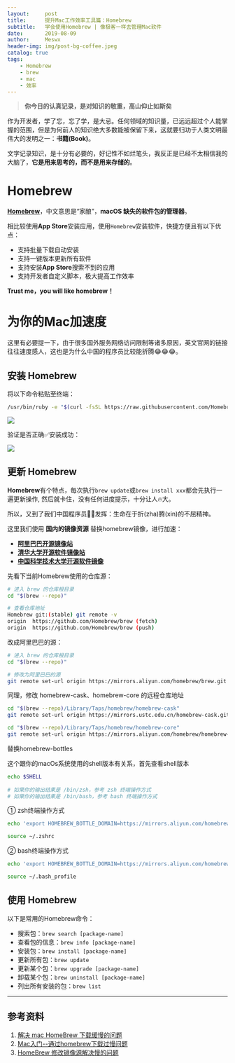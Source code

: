 ```yaml
---
layout:     post
title:      提升Mac工作效率工具篇：Homebrew
subtitle:   学会使用Homebrew | 像极客一样去管理Mac软件
date:       2019-08-09
author:     Meswx
header-img: img/post-bg-coffee.jpeg
catalog: true
tags:
    - Homebrew
    - brew
    - mac
    - 效率
---
```


> **你今日的认真记录，是对知识的敬重，高山仰止如斯矣**

作为开发者，学了忘，忘了学，是大忌。任何领域的知识量，已远远超过个人能掌握的范围，但是为何前人的知识绝大多数能被保留下来，这就要归功于人类文明最伟大的发明之一：**书籍(Book)**。

文字记录知识，是十分有必要的，好记性不如烂笔头，我反正是已经不太相信我的大脑了，**它是用来思考的，而不是用来存储的**。

# Homebrew

[**Homebrew**](https://brew.sh/index_zh-cn)，中文意思是“家酿”，**macOS 缺失的软件包的管理器**。

相比较使用**App Store**安装应用，使用`Homebrew`安装软件，快捷方便且有以下优点：

- 支持批量下载自动安装
- 支持一键版本更新所有软件
- 支持安装**App Store**搜索不到的应用
- 支持开发者自定义脚本，极大提高工作效率

**Trust me，you will like homebrew！**

# 为你的Mac加速度

这里有必要提一下，由于很多国外服务网络访问限制等诸多原因，英文官网的链接往往速度感人，这也是为什么中国的程序员比较能折腾😂😂😂。

## 安装 Homebrew

将以下命令粘贴至终端：

```sh
/usr/bin/ruby -e "$(curl -fsSL https://raw.githubusercontent.com/Homebrew/install/master/install)"
```
	
![](http://ww1.sinaimg.cn/large/006tNc79gy1g5tinc8xrvj30fu0a5n2u.jpg)

验证是否正确✅安装成功：

![](http://ww2.sinaimg.cn/large/006tNc79gy1g5tiq88cjdj30fu0a5tcs.jpg)

## 更新 Homebrew

**Homebrew**有个特点，每次执行`brew update`或`brew install xxx`都会先执行一遍更新操作, 然后就卡住，没有任何进度提示，十分让人🔥大。

所以，又到了我们中国程序员👨‍💻‍发挥：生命在于折(zha)腾(xin)的不屈精神。

这里我们使用 **国内的镜像资源** 替换homebrew镜像，进行加速：

- [**阿里巴巴开源镜像站**](https://opsx.alibaba.com/mirror)
- [**清华大学开源软件镜像站**](https://mirrors.tuna.tsinghua.edu.cn/)
- [**中国科学技术大学开源软件镜像**](https://mirrors.ustc.edu.cn/)

先看下当前Homebrew使用的仓库源：

```sh
# 进入 brew 的仓库根目录
cd "$(brew --repo)"

# 查看仓库地址
Homebrew git:(stable) git remote -v
origin	https://github.com/Homebrew/brew (fetch)
origin	https://github.com/Homebrew/brew (push)
```

改成阿里巴巴的源：

```sh
# 进入 brew 的仓库根目录
cd "$(brew --repo)"

# 修改为阿里巴巴的源
git remote set-url origin https://mirrors.aliyun.com/homebrew/brew.git
```

同理，修改 homebrew-cask、homebrew-core 的远程仓库地址

```sh
cd "$(brew --repo)/Library/Taps/homebrew/homebrew-cask"
git remote set-url origin https://mirrors.ustc.edu.cn/homebrew-cask.git

cd "$(brew --repo)/Library/Taps/homebrew/homebrew-core"
git remote set-url origin https://mirrors.aliyun.com/homebrew/homebrew-core.git
```

替换homebrew-bottles

这个跟你的macOs系统使用的shell版本有关系，首先查看shell版本

```sh
echo $SHELL
 
# 如果你的输出结果是 /bin/zsh，参考 zsh 终端操作方式
# 如果你的输出结果是 /bin/bash，参考 bash 终端操作方式
```

① zsh终端操作方式

```sh
echo 'export HOMEBREW_BOTTLE_DOMAIN=https://mirrors.aliyun.com/homebrew/homebrew-bottles' >> ~/.zshrc

source ~/.zshrc
```

② bash终端操作方式

```sh
echo 'export HOMEBREW_BOTTLE_DOMAIN=https://mirrors.aliyun.com/homebrew/homebrew-bottles' >> ~/.bash_profile

source ~/.bash_profile
```

## 使用 Homebrew

以下是常用的Homebrew命令：

- 搜索包：`brew search [package-name]`
- 查看包的信息：`brew info [package-name]`
- 安装包：`brew install [package-name]`
- 更新所有包：`brew update`
- 更新某个包：`brew upgrade [package-name]`
- 卸载某个包：`brew uninstall [package-name]`
- 列出所有安装的包：`brew list`

---

## 参考资料
1. [解决 mac HomeBrew 下载缓慢的问题](https://nusr.github.io/post/2019/2019-04-13-mac-homebrew/)
2. [Mac入门--通过homebrew下载过慢问题](https://www.cnblogs.com/jingxiaoniu/p/11123377.html)
3. [HomeBrew 修改镜像源解决慢的问题](https://www.codercto.com/a/87200.html)